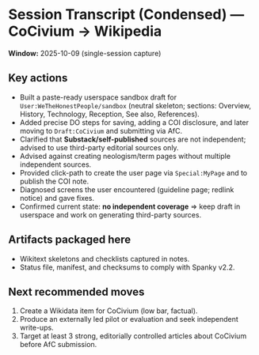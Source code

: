 # Session Transcript (Condensed) — CoCivium → Wikipedia

**Window:** 2025-10-09 (single-session capture)

## Key actions
- Built a paste-ready userspace sandbox draft for `User:WeTheHonestPeople/sandbox` (neutral skeleton; sections: Overview, History, Technology, Reception, See also, References).
- Added precise DO steps for saving, adding a COI disclosure, and later moving to `Draft:CoCivium` and submitting via AfC.
- Clarified that **Substack/self-published** sources are not independent; advised to use third-party editorial sources only.
- Advised against creating neologism/term pages without multiple independent sources.
- Provided click-path to create the user page via `Special:MyPage` and to publish the COI note.
- Diagnosed screens the user encountered (guideline page; redlink notice) and gave fixes.
- Confirmed current state: **no independent coverage** ⇒ keep draft in userspace and work on generating third-party sources.

## Artifacts packaged here
- Wikitext skeletons and checklists captured in notes.
- Status file, manifest, and checksums to comply with Spanky v2.2.

## Next recommended moves
1. Create a Wikidata item for CoCivium (low bar, factual).
2. Produce an externally led pilot or evaluation and seek independent write-ups.
3. Target at least 3 strong, editorially controlled articles about CoCivium before AfC submission.
